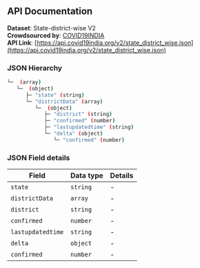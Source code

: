 ## API Documentation  

**Dataset**: State-district-wise V2  
**Crowdsourced by**: [COVID19INDIA](https://www.covid19india.org)  
**API Link**: [https://api.covid19india.org/v2/state_district_wise.json](https://api.covid19india.org/v2/state_district_wise.json)  

### JSON Hierarchy
```bash
└─  (array)
   └─  (object)
      ├─ "state" (string)
      └─ "districtData" (array)
         └─  (object)
            ├─ "district" (string)
            ├─ "confirmed" (number)
            ├─ "lastupdatedtime" (string)
            └─ "delta" (object)
               └─ "confirmed" (number)

```


### JSON Field details
| Field | Data type | Details |
| ----- | --------- | ------- |
| `state` |  `string` | - |
| `districtData` |  `array` | - |
| `district` |  `string` | - |
| `confirmed` |  `number` | - |
| `lastupdatedtime` |  `string` | - |
| `delta` |  `object` | - |
| `confirmed` |  `number` | - |

